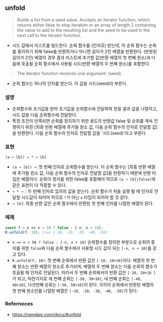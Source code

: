 ## unfold
> Builds a list from a seed value. Accepts an iterator function, which returns either false to stop iteration or an array of length 2 containing the value to add to the resulting list and the seed to be used in the next call to the iterator function.
- 시드 값에서 리스트를 빌드한다. 순회 함수를 (인자로) 받는데, 이 순회 함수는 순회를 중지하기 위해 false를 반환하거나 아니면 길이가 2인 배열을 반환한다. (반환된 길이가 2인) 배열의 경우 결과 리스트에 추가할 값(반환 배열의 첫 번째 원소)과 다음에 호출될 순회 함수에서 사용될 시드(반환 배열의 두 번째 원소)를 포함한다.

> The iterator function receives one argument: (seed).
- 순회 함수는 하나의 인자를 받는다. 이 값을 시드(seed)라 부른다.

### 설명
- 순회함수와 초기값을 받아 초기값을 순회함수에 전달하여 얻을 결과 값을 나열하고, 시드 값을 다음 순회함수에 전달한다.
- 특정 조건이 만족되면 순회를 정지하기 위한 용도의 반환값 false 및 순회를 계속 진행하기 위한 \[최종 반환 배열에 추가될 원소 값, 다음 순회 함수의 인자로 전달할 값\]을 반환한다. 다음 순회 함수의 인자로 전달할 값을 '시드(seed)'라고 부른다.

### 표현
```
(a → [b]) → * → [b]
```
- `(a → [b]) →`: 첫 번째 인자로 순회함수를 받는다. 이 순회 함수는 \[최종 반환 배열에 추가될 원소 값, 다음 순회 함수의 인자로 전달할 값\]을 반환하기 때문에 반환 타입은 배열이다. 순회이 정지를 위한 false를 포함해야 하므로 `(a → [b]|false)`와 같은 표현이 더 적절할 수 있다.
- `→ * → `: 두 번째 인자로 임의의 값을 받는다. 순회 함수가 처음 실행 될 때 인자로 전달할 시드값이 되어야 하므로 `*`가 아닌 `a` 타입이 되어야 할 것 같다.
- `→ [b]`: 최종 반환 값은 순회 함수에서 반환된 첫 번째 인자를 나열한 배열이 된다.

### 예제
```js
const f = n => n > 50 ? false : [-n, n + 10];
R.unfold(f, 10); //=> [-10, -20, -30, -40, -50]
```
- `n => n > 50 ? false : [-n, n + 10]` 순회함수를 정의한 부분으로 순회의 중지를 위한 `false`와 다음 순회 함수에서 사용할 시드 값이 되는 `[-n, n + 10]`를 갖고 있다.
- `R.unfold(f, 10)`: 첫 번째 순회에서 반환 값은 `[-10, 10+10]`이다. 배열의 첫 번째 원소는 반환 배열의 원소로 추가되며, 배열의 두 번째 원소는 다음 순회의 함수가 호출될 때 인자로 전달된다. 따라서 두 번째 순회에서의 반환 값은 `[-20, 20+10 ]`가 되고, 마찬가지로 세 번째 순회는 `[-30, 30+10]`, 네 번째 순회는 `[-40, 40+10]`, 다섯번째 순회는 `[-50, 50+10]`이 된다. 각각의 순회에서 반환된 배열의 첫 번째 원소만를 나열한 배열은 `[-10, -20, -30, -40, -50]`가 된다.

### Referneces
- https://ramdajs.com/docs/#unfold

